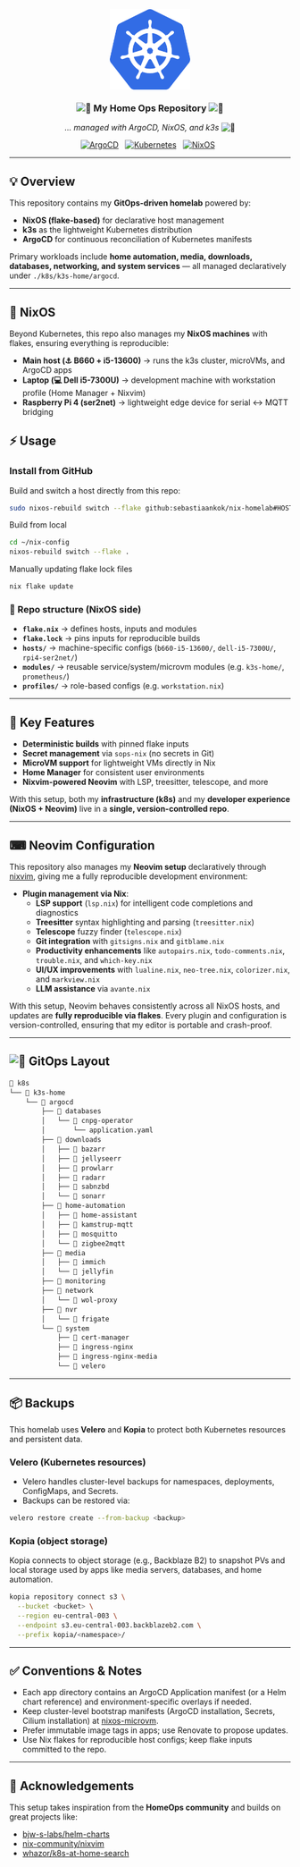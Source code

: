 <div align="center">

<img src="https://raw.githubusercontent.com/kubernetes/kubernetes/master/logo/logo.png" align="center" width="144px" height="144px"/>

### <img src="https://fonts.gstatic.com/s/e/notoemoji/latest/1f680/512.gif" alt="🚀" width="16" height="16"> My Home Ops Repository <img src="https://fonts.gstatic.com/s/e/notoemoji/latest/1f6a7/512.gif" alt="🚧" width="16" height="16">

_... managed with ArgoCD, NixOS, and k3s_ <img src="https://fonts.gstatic.com/s/e/notoemoji/latest/1f916/512.gif" alt="🤖" width="16" height="16">

</div>

<div align="center">

[![ArgoCD](https://img.shields.io/badge/GitOps-ArgoCD-blue?logo=argo&logoColor=white&style=for-the-badge)](https://argo-cd.readthedocs.io)&nbsp;&nbsp;
[![Kubernetes](https://img.shields.io/badge/Kubernetes-k3s-blue?logo=kubernetes&logoColor=white&style=for-the-badge)](https://k3s.io)&nbsp;&nbsp;
[![NixOS](https://img.shields.io/badge/OS-NixOS-blue?logo=nixos&logoColor=white&style=for-the-badge)](https://nixos.org)&nbsp;&nbsp;

</div>

---

## 💡 Overview

This repository contains my **GitOps-driven homelab** powered by:

- **NixOS (flake-based)** for declarative host management
- **k3s** as the lightweight Kubernetes distribution
- **ArgoCD** for continuous reconciliation of Kubernetes manifests

Primary workloads include **home automation, media, downloads, databases, networking, and system services** — all managed declaratively under `./k8s/k3s-home/argocd`.

---

## 🐧 NixOS

Beyond Kubernetes, this repo also manages my **NixOS machines** with flakes, ensuring everything is reproducible:

- **Main host (⚓ B660 + i5-13600)** → runs the k3s cluster, microVMs, and ArgoCD apps
- **Laptop (💻 Dell i5-7300U)** → development machine with workstation profile (Home Manager + Nixvim)
- **Raspberry Pi 4 (ser2net)** → lightweight edge device for serial ↔ MQTT bridging

## ⚡ Usage

### Install from GitHub
Build and switch a host directly from this repo:
```bash
sudo nixos-rebuild switch --flake github:sebastiaankok/nix-homelab#HOSTNAME
```

Build from local
```bash
cd ~/nix-config
nixos-rebuild switch --flake .
```

Manually updating flake lock files
```bash
nix flake update
```

### 📂 Repo structure (NixOS side)

- **`flake.nix`** → defines hosts, inputs and modules
- **`flake.lock`** → pins inputs for reproducible builds
- **`hosts/`** → machine-specific configs (`b660-i5-13600/`, `dell-i5-7300U/`, `rpi4-ser2net/`)
- **`modules/`** → reusable service/system/microvm modules (e.g. `k3s-home/`, `prometheus/`)
- **`profiles/`** → role-based configs (e.g. `workstation.nix`)

---

## 🔑 Key Features

- **Deterministic builds** with pinned flake inputs
- **Secret management** via `sops-nix` (no secrets in Git)
- **MicroVM support** for lightweight VMs directly in Nix
- **Home Manager** for consistent user environments
- **Nixvim-powered Neovim** with LSP, treesitter, telescope, and more

With this setup, both my **infrastructure (k8s)** and my **developer experience (NixOS + Neovim)** live in a **single, version-controlled repo**.

---

## ⌨ Neovim Configuration

This repository also manages my **Neovim setup** declaratively through [nixvim](https://github.com/nix-community/nixvim), giving me a fully reproducible development environment:

- **Plugin management via Nix**:
  - **LSP support** (`lsp.nix`) for intelligent code completions and diagnostics
  - **Treesitter** syntax highlighting and parsing (`treesitter.nix`)
  - **Telescope** fuzzy finder (`telescope.nix`)
  - **Git integration** with `gitsigns.nix` and `gitblame.nix`
  - **Productivity enhancements** like `autopairs.nix`, `todo-comments.nix`, `trouble.nix`, and `which-key.nix`
  - **UI/UX improvements** with `lualine.nix`, `neo-tree.nix`, `colorizer.nix`, and `markview.nix`
  - **LLM assistance** via `avante.nix`

With this setup, Neovim behaves consistently across all NixOS hosts, and updates are **fully reproducible via flakes**. Every plugin and configuration is version-controlled, ensuring that my editor is portable and crash-proof.

---

## <img src="https://fonts.gstatic.com/s/e/notoemoji/latest/1f331/512.gif" alt="📜" width="20" height="20"> GitOps Layout

```sh
📁 k8s
└── 📁 k3s-home
    └── 📁 argocd
        ├── 📁 databases
        │   └── 📁 cnpg-operator
        │       └── application.yaml
        ├── 📁 downloads
        │   ├── 📁 bazarr
        │   ├── 📁 jellyseerr
        │   ├── 📁 prowlarr
        │   ├── 📁 radarr
        │   ├── 📁 sabnzbd
        │   └── 📁 sonarr
        ├── 📁 home-automation
        │   ├── 📁 home-assistant
        │   ├── 📁 kamstrup-mqtt
        │   ├── 📁 mosquitto
        │   └── 📁 zigbee2mqtt
        ├── 📁 media
        │   ├── 📁 immich
        │   └── 📁 jellyfin
        ├── 📁 monitoring
        ├── 📁 network
        │   └── 📁 wol-proxy
        ├── 📁 nvr
        │   └── 📁 frigate
        └── 📁 system
            ├── 📁 cert-manager
            ├── 📁 ingress-nginx
            ├── 📁 ingress-nginx-media
            └── 📁 velero
```

---

## 📦 Backups

This homelab uses **Velero** and **Kopia** to protect both Kubernetes resources and persistent data.

### Velero (Kubernetes resources)
- Velero handles cluster-level backups for namespaces, deployments, ConfigMaps, and Secrets.
- Backups can be restored via:
```bash
velero restore create --from-backup <backup>
```

### Kopia (object storage)
Kopia connects to object storage (e.g., Backblaze B2) to snapshot PVs and local storage used by apps like media servers, databases, and home automation.
```bash
kopia repository connect s3 \
  --bucket <bucket> \
  --region eu-central-003 \
  --endpoint s3.eu-central-003.backblazeb2.com \
  --prefix kopia/<namespace>/
```

---

## ✅ Conventions & Notes

- Each app directory contains an ArgoCD Application manifest (or a Helm chart reference) and environment-specific overlays if needed.
- Keep cluster-level bootstrap manifests (ArgoCD installation, Secrets, Cilium installation) at [nixos-microvm](https://github.com/sebastiaankok/home-ops/tree/main/modules/virtual/k3s-home).
- Prefer immutable image tags in apps; use Renovate to propose updates.
- Use Nix flakes for reproducible host configs; keep flake inputs committed to the repo.

---

## 🙏 Acknowledgements

This setup takes inspiration from the **HomeOps community** and builds on great projects like:
- [bjw-s-labs/helm-charts](https://github.com/bjw-s-labs/helm-charts)
- [nix-community/nixvim](https://github.com/nix-community/nixvim)
- [whazor/k8s-at-home-search](https://github.com/whazor/k8s-at-home-search)
